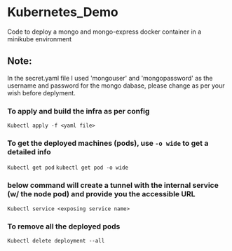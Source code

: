 # Kubernetes_Demo
Code to deploy a mongo and mongo-express docker container in a minikube environment

## Note:
In the secret.yaml file I used 'mongouser' and 'mongopassword' as the username and password for the mongo dabase, please change as per your wish before deplyment. 

### To apply and build the infra as per config
`Kubectl apply -f <yaml file>`

### To get the deployed machines (pods), use  `-o wide` to get a detailed info
`Kubectl get pod`
`kubectl get pod -o wide`

### below command will create a tunnel with the internal service (w/ the node pod) and provide you the accessible URL
`Kubectl service <exposing service name>`

### To remove all the deployed pods
`Kubectl delete deployment --all` 
